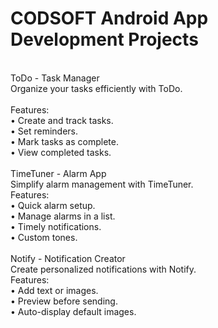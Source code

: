 # CODSOFT Android App Development Projects
<br>
ToDo - Task Manager
<br>
Organize your tasks efficiently with ToDo.<br>
<br>
Features:
<br>	•	Create and track tasks.
<br>	•	Set reminders.
<br>	•	Mark tasks as complete.
<br>	•	View completed tasks.
<br><br>
TimeTuner - Alarm App
<br>
Simplify alarm management with TimeTuner.<br>
Features:
<br>	•	Quick alarm setup.
<br>	•	Manage alarms in a list.
<br>	•	Timely notifications.
<br>	•	Custom tones.
<br><br>
Notify - Notification Creator
<br>
Create personalized notifications with Notify.<br>
Features:
<br>	•	Add text or images.
<br>	•	Preview before sending.
<br>	•	Auto-display default images.
